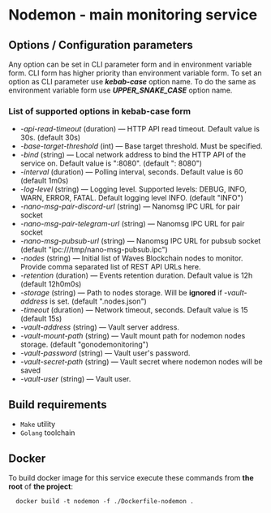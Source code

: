 # Nodemon - main monitoring service

## Options / Configuration parameters

Any option can be set in CLI parameter form and in environment variable form. CLI form has higher priority than
environment variable form.
To set an option as CLI parameter use _**kebab-case**_ option name.
To do the same as environment variable form use _**UPPER_SNAKE_CASE**_ option name.

### List of supported options in kebab-case form

- _-api-read-timeout_ (duration) — HTTP API read timeout. Default value is 30s. (default 30s)
- _-base-target-threshold_ (int) — Base target threshold. Must be specified.
- _-bind_ (string) — Local network address to bind the HTTP API of the service on. Default value is ":8080". (default ":
  8080")
- _-interval_ (duration) — Polling interval, seconds. Default value is 60 (default 1m0s)
- _-log-level_ (string) — Logging level. Supported levels: DEBUG, INFO, WARN, ERROR, FATAL. Default logging level
  INFO. (default "INFO")
- _-nano-msg-pair-discord-url_ (string) — Nanomsg IPC URL for pair socket
- _-nano-msg-pair-telegram-url_ (string) — Nanomsg IPC URL for pair socket
- _-nano-msg-pubsub-url_ (string) — Nanomsg IPC URL for pubsub socket (default "ipc:///tmp/nano-msg-pubsub.ipc")
- _-nodes_ (string) — Initial list of Waves Blockchain nodes to monitor. Provide comma separated list of REST API URLs
  here.
- _-retention_ (duration) — Events retention duration. Default value is 12h (default 12h0m0s)
- _-storage_ (string) — Path to nodes storage. Will be **ignored** if _-vault-address_ is set. (default ".nodes.json")
- _-timeout_ (duration) — Network timeout, seconds. Default value is 15 (default 15s)
- _-vault-address_ (string) — Vault server address.
- _-vault-mount-path_ (string) — Vault mount path for nodemon nodes storage. (default "gonodemonitoring")
- _-vault-password_ (string) — Vault user's password.
- _-vault-secret-path_ (string) — Vault secret where nodemon nodes will be saved
- _-vault-user_ (string) — Vault user.

## Build requirements

- `Make` utility
- `Golang` toolchain

## Docker

To build docker image for this service execute these commands from **the root** of **the project**:

```shell
  docker build -t nodemon -f ./Dockerfile-nodemon .
```
